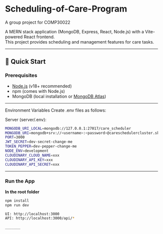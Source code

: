 # Scheduling-of-Care-Program

A group project for COMP30022

A MERN stack application (MongoDB, Express, React, Node.js) with a Vite-powered React frontend.  
This project provides scheduling and management features for care tasks.

---

## 🚀 Quick Start

### Prerequisites

- [Node.js](https://nodejs.org/) (v18+ recommended)
- npm (comes with Node.js)
- MongoDB (local installation or [MongoDB Atlas](https://www.mongodb.com/atlas))

---

Environment Variables
Create .env files as follows:

Server (server/.env):

```bash
MONGODB_URI_LOCAL=mongodb://127.0.0.1:27017/care_scheduler
MONGODB_URI=mongodb+srv://<username>:<password>@careschedulercluster.sk0cdgk.mongodb.net/?retryWrites=true&w=majority&appName=CareSchedulerCluster
PORT=3000
JWT_SECRET=dev-secret-change-me
TOKEN_PEPPER=dev-pepper-change-me
NODE_ENV=development
CLOUDINARY_CLOUD_NAME=xxx
CLOUDINARY_API_KEY=xxx
CLOUDINARY_API_SECRET=xxx
```

---

### Run the App

**In the root folder**

```bash
npm install
npm run dev

UI: http://localhost:3000
API: http://localhost:3000/api/*

_______
```
